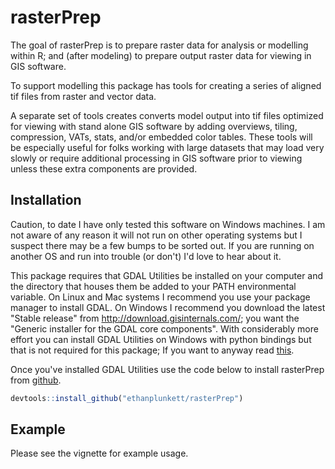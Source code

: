 # rasterPrep

The goal of rasterPrep is to prepare raster data for analysis or modelling 
within R; and (after modeling) to prepare output raster data for viewing in 
GIS software. 
  
To support modelling this package has tools for creating a series of aligned
tif files from raster and vector data.   

A separate set of tools creates converts model output into tif files optimized 
for viewing with stand alone GIS software by adding overviews, tiling, 
compression, VATs, stats, and/or embedded color tables. These tools will be 
especially useful for folks working with large datasets that may load very
slowly or require additional processing in GIS software prior to viewing unless
these extra components are provided. 


## Installation

Caution, to date I have only tested this software on Windows machines. I am not
aware of any reason it will not run on other operating systems but I suspect 
there may be a few bumps to be sorted out.  If you are running on another OS and
run into trouble (or don't) I'd love to hear about it.

This package requires that GDAL Utilities be installed on your computer and the
directory that houses them be added to your PATH environmental variable.  On
Linux and Mac systems I recommend you use your package manager to install GDAL.
On Windows I recommend you download the latest "Stable release" from
http://download.gisinternals.com/; you want the "Generic installer for the GDAL
core components".   With considerably more effort you can install GDAL Utilities
on Windows with python bindings but that is not required for this package;  If
you want to anyway read [this](https://sandbox.idre.ucla.edu/sandbox/tutorials/installing-gdal-for-windows).

Once you've installed GDAL Utilities use the code below to install rasterPrep 
from [github](https://github.com/ethanplunkett/rasterPrep).
``` r
devtools::install_github("ethanplunkett/rasterPrep")
```

## Example

Please see the vignette for example usage.  
